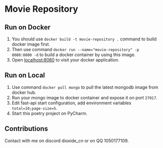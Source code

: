 # Movie Repository
## Run on Docker
1. You should use `docker build -t movie-repository .` command to build docker image first.
2. Then use command `docker run --name="movie-repository" -p 8080:8080 -d` to build a docker container by using this image.
3. Open [localhost:8080](http://localhost:8080/) to visit your docker application.

## Run on Local
1. Use command `docker pull mongo` to pull the latest mongodb image from docker hub.
2. Run your mongo image to docker container and expose it on port `27017`.
3. Edit fast-api start configuration, add environment variables `total=10;page-size=5`.
4. Start this poetry project on PyCharm.

## Contributions
Contact with me on discord dioxide_cn or on QQ 1050177109. 
